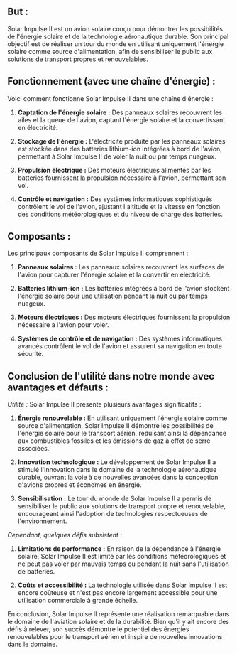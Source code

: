 ## But :

Solar Impulse II est un avion solaire conçu pour démontrer les possibilités de l'énergie solaire et de la technologie aéronautique durable. Son principal objectif est de réaliser un tour du monde en utilisant uniquement l'énergie solaire comme source d'alimentation, afin de sensibiliser le public aux solutions de transport propres et renouvelables.

## Fonctionnement (avec une chaîne d'énergie) :

Voici comment fonctionne Solar Impulse II dans une chaîne d'énergie :

1. **Captation de l'énergie solaire :** Des panneaux solaires recouvrent les ailes et la queue de l'avion, captant l'énergie solaire et la convertissant en électricité.

2. **Stockage de l'énergie :** L'électricité produite par les panneaux solaires est stockée dans des batteries lithium-ion intégrées à bord de l'avion, permettant à Solar Impulse II de voler la nuit ou par temps nuageux.

3. **Propulsion électrique :** Des moteurs électriques alimentés par les batteries fournissent la propulsion nécessaire à l'avion, permettant son vol.

4. **Contrôle et navigation :** Des systèmes informatiques sophistiqués contrôlent le vol de l'avion, ajustant l'altitude et la vitesse en fonction des conditions météorologiques et du niveau de charge des batteries.

## Composants :

Les principaux composants de Solar Impulse II comprennent :

1. **Panneaux solaires :** Les panneaux solaires recouvrent les surfaces de l'avion pour capturer l'énergie solaire et la convertir en électricité.

2. **Batteries lithium-ion :** Les batteries intégrées à bord de l'avion stockent l'énergie solaire pour une utilisation pendant la nuit ou par temps nuageux.

3. **Moteurs électriques :** Des moteurs électriques fournissent la propulsion nécessaire à l'avion pour voler.

4. **Systèmes de contrôle et de navigation :** Des systèmes informatiques avancés contrôlent le vol de l'avion et assurent sa navigation en toute sécurité.

## Conclusion de l'utilité dans notre monde avec avantages et défauts :

*Utilité :* Solar Impulse II présente plusieurs avantages significatifs :

1. **Énergie renouvelable :** En utilisant uniquement l'énergie solaire comme source d'alimentation, Solar Impulse II démontre les possibilités de l'énergie solaire pour le transport aérien, réduisant ainsi la dépendance aux combustibles fossiles et les émissions de gaz à effet de serre associées.

2. **Innovation technologique :** Le développement de Solar Impulse II a stimulé l'innovation dans le domaine de la technologie aéronautique durable, ouvrant la voie à de nouvelles avancées dans la conception d'avions propres et économes en énergie.

3. **Sensibilisation :** Le tour du monde de Solar Impulse II a permis de sensibiliser le public aux solutions de transport propre et renouvelable, encourageant ainsi l'adoption de technologies respectueuses de l'environnement.

*Cependant, quelques défis subsistent :*

1. **Limitations de performance :** En raison de la dépendance à l'énergie solaire, Solar Impulse II est limité par les conditions météorologiques et ne peut pas voler par mauvais temps ou pendant la nuit sans l'utilisation de batteries.

2. **Coûts et accessibilité :** La technologie utilisée dans Solar Impulse II est encore coûteuse et n'est pas encore largement accessible pour une utilisation commerciale à grande échelle.

En conclusion, Solar Impulse II représente une réalisation remarquable dans le domaine de l'aviation solaire et de la durabilité. Bien qu'il y ait encore des défis à relever, son succès démontre le potentiel des énergies renouvelables pour le transport aérien et inspire de nouvelles innovations dans le domaine.
